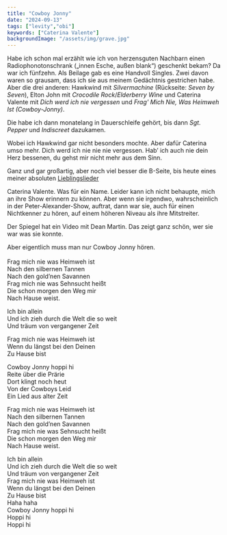 ```yaml
---
title: "Cowboy Jonny"
date: "2024-09-13"
tags: ["levity","obi"]
keywords: ["Caterina Valente"]
backgroundImage: "/assets/img/grave.jpg"
---
```

Habe ich schon mal erzählt wie ich von herzensguten Nachbarn einen Radiophonotonschrank („innen Esche, außen blank“) geschenkt bekam? Da war ich fünfzehn. Als Beilage gab es eine Handvoll Singles. Zwei davon waren so grausam, dass ich sie aus meinem Gedächtnis gestrichen habe. Aber die drei anderen: Hawkwind mit *Silvermachine* (Rückseite: *Seven by Seven*), Elton John mit *Crocodile Rock*/*Elderberry Wine* und Caterina Valente mit *Dich werd ich nie vergessen* und *Frag' Mich Nie, Was Heimweh Ist (Cowboy-Jonny)*.

Die habe ich dann monatelang in Dauerschleife gehört, bis dann *Sgt. Pepper* und *Indiscreet* dazukamen.

Wobei ich Hawkwind gar nicht besonders mochte. Aber dafür Caterina umso mehr. Dich werd ich nie nie nie vergessen. Hab’ ich auch nie dein Herz bessenen, du gehst mir nicht mehr aus dem Sinn.

Ganz und gar großartig, aber noch viel besser die B-Seite, bis heute eines meiner absoluten [Lieblingslieder](https://www.youtube.com/watch?v=lNvjJZHFoEE)

Caterina Valente. Was für ein Name. Leider kann ich nicht behaupte, mich an ihre Show erinnern zu können. Aber wenn sie irgendwo, wahrscheinlich in der Peter-Alexander-Show, auftrat, dann war sie, auch für einen Nichtkenner zu hören, auf einem höheren Niveau als ihre Mitstreiter.

Der Spiegel hat ein Video mit Dean Martin. Das zeigt ganz schön, wer sie war was sie konnte.

Aber eigentlich muss man nur Cowboy Jonny hören.
<br />
<br />
Frag mich nie was Heimweh ist<br />
Nach den silbernen Tannen<br />
Nach den gold’nen Savannen<br />
Frag mich nie was Sehnsucht heißt<br />
Die schon morgen den Weg mir<br />
Nach Hause weist.<br />

Ich bin allein<br />
Und ich zieh durch die Welt die so weit<br />
Und träum von vergangener Zeit<br />

Frag mich nie was Heimweh ist<br />
Wenn du längst bei den Deinen<br />
Zu Hause bist<br />

Cowboy Jonny hoppi hi<br />
Reite über die Prärie<br />
Dort klingt noch heut<br />
Von der Cowboys Leid<br />
Ein Lied aus alter Zeit<br />

Frag mich nie was Heimweh ist<br />
Nach den silbernen Tannen<br />
Nach den gold’nen Savannen<br />
Frag mich nie was Sehnsucht heißt<br />
Die schon morgen den Weg mir<br />
Nach Hause weist.<br />

Ich bin allein<br />
Und ich zieh durch die Welt die so weit<br />
Und träum von vergangener Zeit<br />
Frag mich nie was Heimweh ist<br />
Wenn du längst bei den Deinen<br />
Zu Hause bist<br />
Haha haha<br />
Cowboy Jonny hoppi hi<br />
Hoppi hi<br />
Hoppi hi<br />